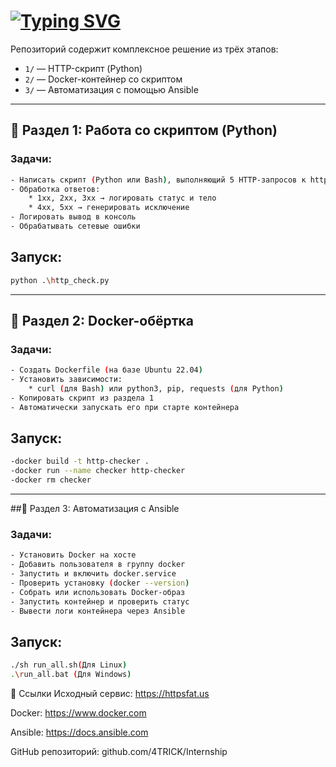 # [![Typing SVG](https://readme-typing-svg.herokuapp.com?color=%2336BCF7&lines=🛠+Internship+Project)](https://git.io/typing-svg)

Репозиторий содержит комплексное решение из трёх этапов:

- `1/` — HTTP-скрипт (Python)
- `2/` — Docker-контейнер со скриптом
- `3/` — Автоматизация с помощью Ansible

---

## 🔹 Раздел 1: Работа со скриптом (Python)

### Задачи:

```bash
- Написать скрипт (Python или Bash), выполняющий 5 HTTP-запросов к https://httpsfat.us
- Обработка ответов:
    * 1xx, 2xx, 3xx → логировать статус и тело
    * 4xx, 5xx → генерировать исключение
- Логировать вывод в консоль
- Обрабатывать сетевые ошибки
```
## Запуск:
```bash
python .\http_check.py
```
---
## 🔹 Раздел 2: Docker-обёртка

### Задачи:
```bash
- Создать Dockerfile (на базе Ubuntu 22.04)
- Установить зависимости:
    * curl (для Bash) или python3, pip, requests (для Python)
- Копировать скрипт из раздела 1
- Автоматически запускать его при старте контейнера
```
## Запуск:
```bash
-docker build -t http-checker .
-docker run --name checker http-checker
-docker rm checker 
```
---
##🔹 Раздел 3: Автоматизация с Ansible
### Задачи:
```bash
- Установить Docker на хосте
- Добавить пользователя в группу docker
- Запустить и включить docker.service
- Проверить установку (docker --version)
- Собрать или использовать Docker-образ
- Запустить контейнер и проверить статус
- Вывести логи контейнера через Ansible
```
## Запуск:
```bash
./sh run_all.sh(Для Linux)
.\run_all.bat (Для Windows)
```

🔗 Ссылки
Исходный сервис: https://httpsfat.us

Docker: https://www.docker.com

Ansible: https://docs.ansible.com

GitHub репозиторий: github.com/4TRICK/Internship

